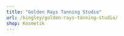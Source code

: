 ```yaml
---
title: "Golden Rays Tanning Studio"
url: /bingley/golden-rays-tanning-studio/
shop: Kosmetik
---
```

